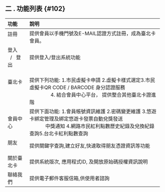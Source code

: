## **二 . 功能列表** {#102}

| 功能 | 說明 |
| :--- | :---|
| 註冊         |提供會員以手機門號及E-MAIL認證方式註冊，成為臺北卡會員。|
| 登入        /    登出               |提供登入/登出系統功能                                                                                                           |
| 臺北卡                             |提供下列功能: 1.市民虛擬卡申請 2.虛擬卡樣式選定3.市民虛擬卡QR CODE / BARCODE 身分認證服務                                          4. 結合會員中心平台， 提供整合其他臺北卡證進階|
| 會員中心     |提供下面功能: 1.會員帳號資訊維護 2.密碼變更維護 3.悠遊卡綁定管理及綁定悠遊卡發票自動兌獎發送                                        中獎通知 4.網路市民紅利點數歷史紀錄及兌換紀錄查詢5.台北卡紅利點數查詢|
| 朋友         |提供關鍵字查詢,建立好友,快速取得朋友憑證資訊等功能      |
|關於臺北卡    |提供系統版次, 應用程式ID, 及開放原始碼授權資訊說明      |
|聯絡我們      |提供電子郵件客服信箱,供使用者諮詢                      |
